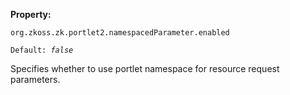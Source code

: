 **Property:**

`org.zkoss.zk.portlet2.namespacedParameter.enabled`

`Default: `<i>`false`</i>

Specifies whether to use portlet namespace for resource request
parameters.
